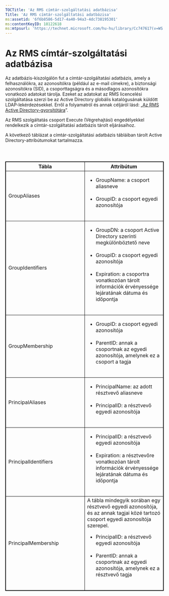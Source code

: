 ```yaml
---
TOCTitle: 'Az RMS címtár-szolgáltatási adatbázisa'
Title: 'Az RMS címtár-szolgáltatási adatbázisa'
ms:assetid: '6f6b8586-5d17-4a40-94a3-4dc738195301'
ms:contentKeyID: 18122618
ms:mtpsurl: 'https://technet.microsoft.com/hu-hu/library/Cc747617(v=WS.10)'
---
```


Az RMS címtár-szolgáltatási adatbázisa
======================================

Az adatbázis-kiszolgálón fut a címtár-szolgáltatási adatbázis, amely a felhasználókra, az azonosítókra (például az e-mail címekre), a biztonsági azonosítókra (SID), a csoporttagságra és a másodlagos azonosítókra vonatkozó adatokat tárolja. Ezeket az adatokat az RMS licencelési szolgáltatása szerzi be az Active Directory globális katalógusának küldött LDAP-lekérdezésekkel. Erről a folyamatról és annak céljáról lásd: „[Az RMS Active Directory-gyorsítótára](https://technet.microsoft.com/c721a2eb-2fe9-4346-b426-3cc169b97265)”.

Az RMS szolgáltatás csoport Execute (Végrehajtási) engedélyekkel rendelkezik a címtár-szolgáltatási adatbázis tárolt eljárásaihoz.

A következő táblázat a címtár-szolgáltatási adatbázis tábláiban tárolt Active Directory-attribútumokat tartalmazza.

###  

 
<p> </p>
<table style="border:1px solid black;">
<colgroup>
<col width="50%" />
<col width="50%" />
</colgroup>
<thead>
<tr class="header">
<th style="border:1px solid black;" >Tábla</th>
<th style="border:1px solid black;" >Attribútum</th>
</tr>
</thead>
<tbody>
<tr class="odd">
<td style="border:1px solid black;">GroupAliases</td>
<td style="border:1px solid black;"><ul>
<li>GroupName: a csoport aliasneve<br />
<br />
</li>
<li>GroupID: a csoport egyedi azonosítója<br />
<br />
</li>
</ul></td>
</tr>
<tr class="even">
<td style="border:1px solid black;">GroupIdentifiers</td>
<td style="border:1px solid black;"><ul>
<li>GroupDN: a csoport Active Directory szerinti megkülönböztető neve<br />
<br />
</li>
<li>GroupID: a csoport egyedi azonosítója<br />
<br />
</li>
<li>Expiration: a csoportra vonatkozóan tárolt információk érvényessége lejáratának dátuma és időpontja<br />
<br />
</li>
</ul></td>
</tr>
<tr class="odd">
<td style="border:1px solid black;">GroupMembership</td>
<td style="border:1px solid black;"><ul>
<li>GroupID: a csoport egyedi azonosítója<br />
<br />
</li>
<li>ParentID: annak a csoportnak az egyedi azonosítója, amelynek ez a csoport a tagja<br />
<br />
</li>
</ul></td>
</tr>
<tr class="even">
<td style="border:1px solid black;">PrincipalAliases</td>
<td style="border:1px solid black;"><ul>
<li>PrincipalName: az adott résztvevő aliasneve<br />
<br />
</li>
<li>PrincipalID: a résztvevő egyedi azonosítója<br />
<br />
</li>
</ul></td>
</tr>
<tr class="odd">
<td style="border:1px solid black;">PrincipalIdentifiers</td>
<td style="border:1px solid black;"><ul>
<li>PrincipalID: a résztvevő egyedi azonosítója<br />
<br />
</li>
<li>Expiration: a résztvevőre vonatkozóan tárolt információk érvényessége lejáratának dátuma és időpontja<br />
<br />
</li>
</ul></td>
</tr>
<tr class="even">
<td style="border:1px solid black;">PrincipalMembership</td>
<td style="border:1px solid black;">A tábla mindegyik sorában egy résztvevő egyedi azonosítója, és az annak tagjai közé tartozó csoport egyedi azonosítója szerepel.
<ul>
<li>PrincipalID: a résztvevő egyedi azonosítója<br />
<br />
</li>
<li>ParentID: annak a csoportnak az egyedi azonosítója, amelynek ez a résztvevő tagja<br />
<br />
</li>
</ul></td>
</tr>
</tbody>
</table>
